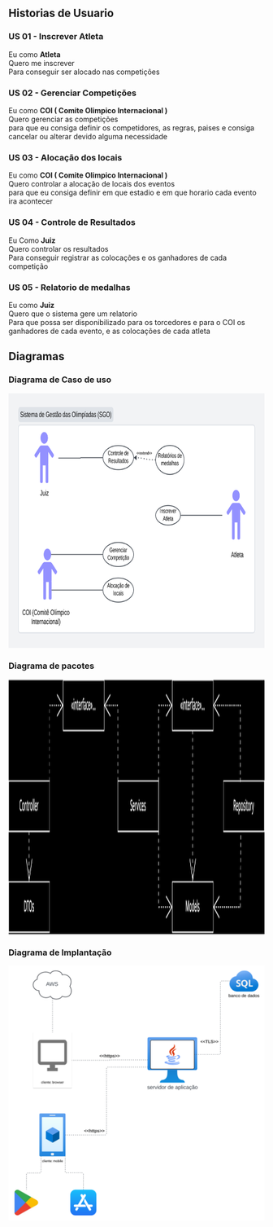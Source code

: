 ## Historias de Usuario 

### US 01 - Inscrever Atleta 
Eu como **Atleta** \
Quero me inscrever \
Para conseguir ser alocado nas competiçôes 

### US 02 - Gerenciar Competições 
Eu como **COI ( Comite Olimpico Internacional )** \
Quero gerenciar as competições \
para que eu consiga definir os competidores, as regras, paises e consiga cancelar ou alterar devido alguma necessidade  

### US 03 - Alocação dos locais 
Eu como **COI ( Comite Olimpico Internacional )** \
Quero controlar a alocação de locais dos eventos \
para que eu consiga definir em que estadio e em que horario cada evento ira acontecer 

### US 04 - Controle de Resultados 
Eu Como **Juiz** \
Quero controlar os resultados \
Para conseguir registrar as colocações e os ganhadores de cada competição 

### US 05 - Relatorio de medalhas
Eu como **Juiz** \
Quero que o sistema gere um relatorio \
Para que possa ser disponibilizado para os torcedores e para o COI os ganhadores de cada evento, e as colocações de cada atleta 

## Diagramas

### Diagrama de Caso de uso
<img width="100%" height="500px" src="./imagens/diagrama-de-caso-de-uso.svg"/>

### Diagrama de pacotes
<img width="100%" height="500px" src="./imagens/diagrama-de-pacotes.drawio.svg"/>

### Diagrama de Implantação
<img width="100%" height="500px" src="./imagens/diagrama-de-implantacao.svg"/>

